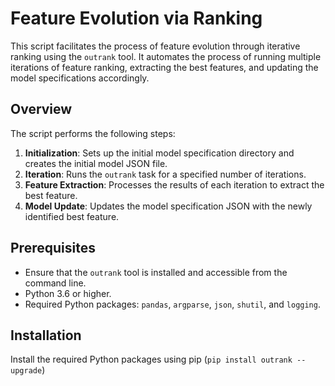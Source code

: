 # Feature Evolution via Ranking

This script facilitates the process of feature evolution through iterative ranking using the `outrank` tool. It automates the process of running multiple iterations of feature ranking, extracting the best features, and updating the model specifications accordingly.

## Overview

The script performs the following steps:
1. **Initialization**: Sets up the initial model specification directory and creates the initial model JSON file.
2. **Iteration**: Runs the `outrank` task for a specified number of iterations.
3. **Feature Extraction**: Processes the results of each iteration to extract the best feature.
4. **Model Update**: Updates the model specification JSON with the newly identified best feature.

## Prerequisites

- Ensure that the `outrank` tool is installed and accessible from the command line.
- Python 3.6 or higher.
- Required Python packages: `pandas`, `argparse`, `json`, `shutil`, and `logging`.

## Installation

Install the required Python packages using pip (`pip install outrank --upgrade`)
